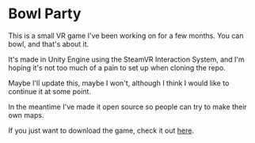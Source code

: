 # Bowl Party
This is a small VR game I've been working on for a few months. You can bowl, and that's about it. 

It's made in Unity Engine using the SteamVR Interaction System, and I'm hoping it's not too much of a pain to set up when cloning the repo.

Maybe I'll update this, maybe I won't, although I think I would like to continue it at some point.

In the meantime I've made it open source so people can try to make their own maps.

If you just want to download the game, check it out [here](https://glotchalotch.itch.io/bowl-party).